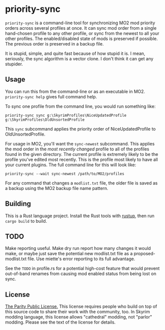 # priority-sync

`priority-sync` is a command-line tool for synchronizing MO2 mod priority orders across several profiles at once. It can sync mod order from a single hand-chosen profile to any other profile, or sync from the newest to all your other profiles. The enabled/disabled state of mods is preserved if possible. The previous order is preserved in a backup file.

It is stupid, simple, and quite fast because of how stupid it is. I mean, seriously, the sync algorithm is a vector clone. I don't think it can get any stupider.

## Usage

You can run this from the command-line or as an executable in MO2. `priority-sync help` gives full command help.

To sync one profile from the command line, you would run something like:

```text
priority-sync sync g:\SkyrimProfiles\NiceUpdatedProfile g:\SkyrimProfiles\OldUnsortedProfile
```

This `sync` subcommand applies the priority order of NiceUpdatedProfile to OldUnsortedProfile.

For usage in MO2, you'll want the `sync-newest` subcommand. This applies the mod order in the _most recently changed_ profile to all of the profiles found in the given directory. The current profile is extremely likely to be the profile you've edited most recently. This is the profile most likely to have all your current plugins. The full command line for this will look like:

```text
priority-sync --wait sync-newest /path/to/MO2/profiles
```

For any command that changes a `modlist.txt` file, the older file is saved as a backup using the MO2 backup file name pattern.

## Building

This is a Rust language project. Install the Rust tools with [rustup](https://rustup.rs), then run `cargo build` to build.

## TODO

Make reporting useful. Make dry run report how many changes it would make, or maybe just save the potential new modlist.txt file as a proposed-modlist.txt file. Use miette's error reporting to its full advantage.

See the `TODO` in profile.rs for a potential high-cost feature that would prevent out-of-band renames from causing mod enabled status from being lost on sync.

## License

[The Parity Public License.](https://paritylicense.com) This license requires people who build on top of this source code to share their work with the community, too. In Skyrim modding language, this license allows "cathedral" modding, not "parlor" modding. Please see the text of the license for details.
